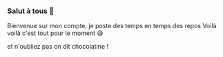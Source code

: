 ### Salut à tous 👋

Bienvenue sur mon compte, je poste des temps en temps des repos
Voilà voilà c'est tout pour le moment 😅

et n'oubliez pas on dit chocolatine !

<!--
**DoctorPok42/DoctorPok42** is a ✨ _special_ ✨ repository because its `README.md` (this file) appears on your GitHub profile.

Here are some ideas to get you started:

- 🔭 I’m currently working on ...
- 🌱 I’m currently learning ...
- 👯 I’m looking to collaborate on ...
- 🤔 I’m looking for help with ...
- 💬 Ask me about ...
- 📫 How to reach me: ...
- 😄 Pronouns: ...
- ⚡ Fun fact: ...
-->
